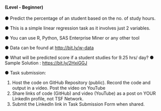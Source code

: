 #### (Level - Beginner)

● Predict the percentage of an student based on the no. of study hours.

● This is a simple linear regression task as it involves just 2 variables.

● You can use R, Python, SAS Enterprise Miner or any other tool

● Data can be found at http://bit.ly/w-data


● What will be predicted score if a student studies for 9.25 hrs/ day?
● Sample Solution : https://bit.ly/2HxiGGJ

● Task submission:

1. Host the code on GitHub Repository (public). Record the code and
output in a video. Post the video on YouTube
2. Share links of code (GitHub) and video (YouTube) as a post on
YOUR LinkedIn profile, not TSF Network.
3. Submit the LinkedIn link in Task Submission Form when shared.
